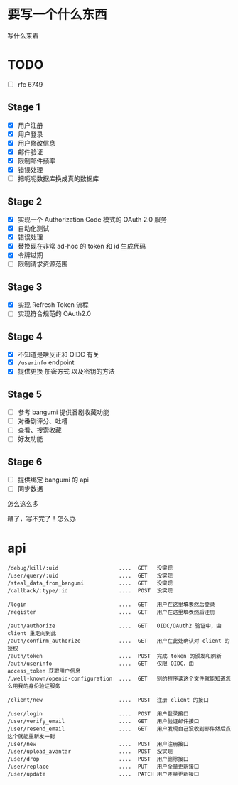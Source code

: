 # 要写一个什么东西

写什么来着

# TODO

* [ ] rfc 6749

## Stage 1

* [X] 用户注册
* [X] 用户登录
* [X] 用户修改信息
* [X] 邮件验证
* [X] 限制邮件频率
* [X] 错误处理
* [ ] 把呃呃数据库换成真的数据库

## Stage 2

* [X] 实现一个 Authorization Code 模式的 OAuth 2.0 服务
* [X] 自动化测试
* [X] 错误处理
* [X] 替换现在非常 ad-hoc 的 token 和 id 生成代码
* [X] 令牌过期
* [ ] 限制请求资源范围

## Stage 3

* [X] 实现 Refresh Token 流程
* [ ] 实现符合规范的 OAuth2.0

## Stage 4

* [X] 不知道是啥反正和 OIDC 有关
* [X] `/userinfo` endpoint
* [X] 提供更换 ~~加密方式~~ 以及密钥的方法

## Stage 5

* [ ] 参考 bangumi 提供番剧收藏功能
* [ ] 对番剧评分、吐槽
* [ ] 查看、搜索收藏
* [ ] 好友功能

## Stage 6

* [ ] 提供绑定 bangumi 的 api
* [ ] 同步数据

怎么这么多

糟了，写不完了！怎么办

# api

```
/debug/kill/:uid                   ....  GET   没实现
/user/query/:uid                   ....  GET   没实现
/steal_data_from_bangumi           ....  GET   没实现
/callback/:type/:id                ....  POST  没实现

/login                             ....  GET   用户在这里填表然后登录
/register                          ....  GET   用户在这里填表然后注册

/auth/authorize                    ....  GET   OIDC/OAuth2 验证中，由 client 重定向到此
/auth/confirm_authorize            ....  GET   用户在此处确认对 client 的授权
/auth/token                        ....  POST  完成 token 的颁发和刷新
/auth/userinfo                     ....  GET   仅限 OIDC，由 access_token 获取用户信息
/.well-known/openid-configuration  ....  GET   别的程序读这个文件就能知道怎么用我的身份验证服务

/client/new                        ....  POST  注册 client 的接口

/user/login                        ....  POST  用户登录接口
/user/verify_email                 ....  GET   用户验证邮件接口
/user/resend_email                 ....  GET   用户发现自己没收到邮件然后点这个就能重新发一封
/user/new                          ....  POST  用户注册接口
/user/upload_avantar               ....  POST  没实现
/user/drop                         ....  POST  用户删除接口
/user/replace                      ....  PUT   用户全量更新接口
/user/update                       ....  PATCH 用户差量更新接口
```
